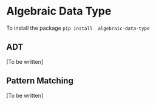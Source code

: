 Algebraic Data Type
===================

To install the package `pip install  algebraic-data-type`

ADT
---
[To be written]

Pattern Matching
----------------
[To be written]

